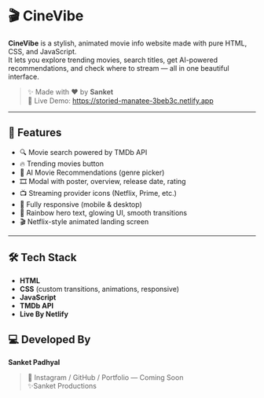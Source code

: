 # 🎬 CineVibe

**CineVibe** is a stylish, animated movie info website made with pure HTML, CSS, and JavaScript.  
It lets you explore trending movies, search titles, get AI-powered recommendations, and check where to stream — all in one beautiful interface.

> ✨ Made with ❤ by **Sanket**  
> 🔗 Live Demo: https://storied-manatee-3beb3c.netlify.app

---

## 🚀 Features

- 🔍 Movie search powered by TMDb API  
- 🔥 Trending movies button  
- 🤖 AI Movie Recommendations (genre picker)  
- 🎞️ Modal with poster, overview, release date, rating  
- 📺 Streaming provider icons (Netflix, Prime, etc.)  
- 📱 Fully responsive (mobile & desktop)  
- 🌈 Rainbow hero text, glowing UI, smooth transitions  
- 🎬 Netflix-style animated landing screen

---

## 🛠️ Tech Stack

- **HTML**
- **CSS** (custom transitions, animations, responsive)
- **JavaScript**
- **TMDb API**
- **Live By Netlify**
 


## 💻 Developed By

**Sanket Padhyal**  
> 🔗 Instagram / GitHub / Portfolio — Coming Soon  
> ✨Sanket Productions
                                                                                                                                  
